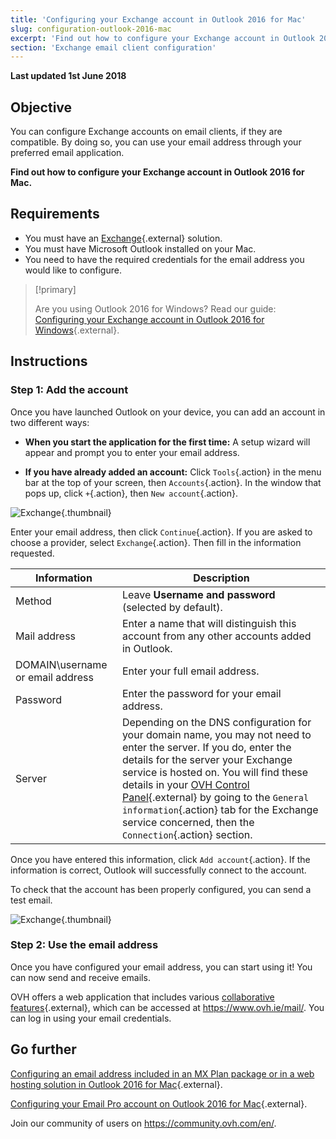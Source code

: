 ```yaml
---
title: 'Configuring your Exchange account in Outlook 2016 for Mac'
slug: configuration-outlook-2016-mac
excerpt: 'Find out how to configure your Exchange account in Outlook 2016 for Mac.'
section: 'Exchange email client configuration'
---
```


**Last updated 1st June 2018**

## Objective

You can configure Exchange accounts on email clients, if they are compatible. By doing so, you can use your email address through your preferred email application.

**Find out how to configure your Exchange account in Outlook 2016 for Mac.**

## Requirements

- You must have an [Exchange](https://www.ovh.ie/emails/){.external} solution.
- You must have Microsoft Outlook installed on your Mac.
- You need to have the required credentials for the email address you would like to configure.

> [!primary]
>
> Are you using Outlook 2016 for Windows? Read our guide: [Configuring your Exchange account in Outlook 2016 for Windows](https://docs.ovh.com/ie/en/microsoft-collaborative-solutions/configuration-outlook-2016/){.external}.
>

## Instructions

### Step 1: Add the account

Once you have launched Outlook on your device, you can add an account in two different ways:

- **When you start the application for the first time:** A setup wizard will appear and prompt you to enter your email address.

- **If you have already added an account:** Click `Tools`{.action} in the menu bar at the top of your screen, then `Accounts`{.action}. In the window that pops up, click `+`{.action}, then `New account`{.action}.

![Exchange](images/configuration-outlook-2016-mac-step1.png){.thumbnail}

Enter your email address, then click `Continue`{.action}. If you are asked to choose a provider, select `Exchange`{.action}. Then fill in the information requested.

|Information|Description|
|---|---|
|Method|Leave **Username and password** (selected by default).|
|Mail address|Enter a name that will distinguish this account from any other accounts added in Outlook.|
|DOMAIN\username or email address|Enter your full email address.|
|Password|Enter the password for your email address.|
|Server|Depending on the DNS configuration for your domain name, you may not need to enter the server. If you do, enter the details for the server your Exchange service is hosted on. You will find these details in your [OVH Control Panel](https://www.ovh.com/auth/?action=gotomanager&from=https://www.ovh.ie/&ovhSubsidiary=ie){.external} by going to the `General information`{.action} tab for the Exchange service concerned, then the `Connection`{.action} section.|

Once you have entered this information, click `Add account`{.action}. If the information is correct, Outlook will successfully connect to the account.

To check that the account has been properly configured, you can send a test email.

![Exchange](images/configuration-exchange-outlook-2016-mac-step2.png){.thumbnail}

### Step 2: Use the email address

Once you have configured your email address, you can start using it! You can now send and receive emails.

OVH offers a web application that includes various [collaborative features](https://www.ovh.ie/emails/){.external}, which can be accessed at <https://www.ovh.ie/mail/>. You can log in using your email credentials.

## Go further

[Configuring an email address included in an MX Plan package or in a web hosting solution in Outlook 2016 for Mac](https://docs.ovh.com/ie/en/emails/configuration-outlook-2016-mac/){.external}.

[Configuring your Email Pro account on Outlook 2016 for Mac](https://docs.ovh.com/ie/en/emails-pro/configuration-outlook-2016-mac/){.external}.

Join our community of users on <https://community.ovh.com/en/>.